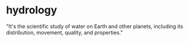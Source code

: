 # hydrology
"It's the scientific study of water on Earth and other planets, including its distribution, movement, quality, and properties."

